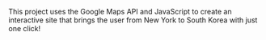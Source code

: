 This project uses the Google Maps API and JavaScript to create an interactive site that brings the user from New York to South Korea with just one click!
